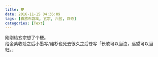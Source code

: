 ```yaml
---
title: 梗
date: 2016-11-15 04:36:09
tags: [霹雳布袋戏, 玄宗, 六弦, 四奇]
categories: [Text]
---
```


<p dir="ltr"  >刚刚给玄宗想了个梗。<br />给金紫收殓之后小墨写/赭杉也死去很久之后苍写「长歌可以当泣，远望可以当归。」</p>